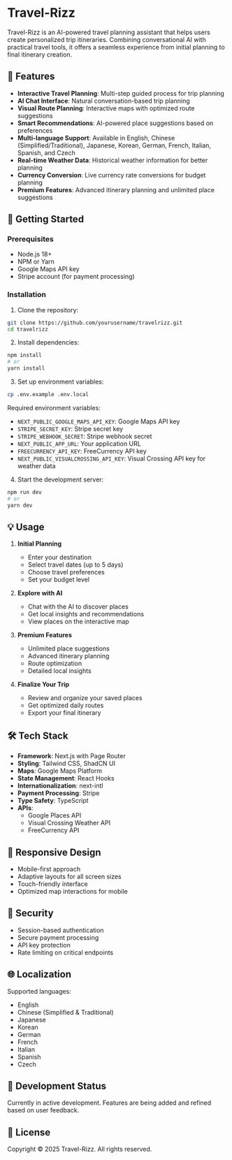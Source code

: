 # Travel-Rizz

Travel-Rizz is an AI-powered travel planning assistant that helps users create personalized trip itineraries. Combining conversational AI with practical travel tools, it offers a seamless experience from initial planning to final itinerary creation.

## 🌟 Features

- **Interactive Travel Planning**: Multi-step guided process for trip planning
- **AI Chat Interface**: Natural conversation-based trip planning
- **Visual Route Planning**: Interactive maps with optimized route suggestions
- **Smart Recommendations**: AI-powered place suggestions based on preferences
- **Multi-language Support**: Available in English, Chinese (Simplified/Traditional), Japanese, Korean, German, French, Italian, Spanish, and Czech
- **Real-time Weather Data**: Historical weather information for better planning
- **Currency Conversion**: Live currency rate conversions for budget planning
- **Premium Features**: Advanced itinerary planning and unlimited place suggestions

## 🚀 Getting Started

### Prerequisites

- Node.js 18+
- NPM or Yarn
- Google Maps API key
- Stripe account (for payment processing)

### Installation

1. Clone the repository:
```bash
git clone https://github.com/yourusername/travelrizz.git
cd travelrizz
```

2. Install dependencies:
```bash
npm install
# or
yarn install
```

3. Set up environment variables:
```bash
cp .env.example .env.local
```

Required environment variables:
- `NEXT_PUBLIC_GOOGLE_MAPS_API_KEY`: Google Maps API key
- `STRIPE_SECRET_KEY`: Stripe secret key
- `STRIPE_WEBHOOK_SECRET`: Stripe webhook secret
- `NEXT_PUBLIC_APP_URL`: Your application URL
- `FREECURRENCY_API_KEY`: FreeCurrency API key
- `NEXT_PUBLIC_VISUALCROSSING_API_KEY`: Visual Crossing API key for weather data

4. Start the development server:
```bash
npm run dev
# or
yarn dev
```

## 💡 Usage

1. **Initial Planning**
   - Enter your destination
   - Select travel dates (up to 5 days)
   - Choose travel preferences
   - Set your budget level

2. **Explore with AI**
   - Chat with the AI to discover places
   - Get local insights and recommendations
   - View places on the interactive map

3. **Premium Features**
   - Unlimited place suggestions
   - Advanced itinerary planning
   - Route optimization
   - Detailed local insights

4. **Finalize Your Trip**
   - Review and organize your saved places
   - Get optimized daily routes
   - Export your final itinerary

## 🛠 Tech Stack

- **Framework**: Next.js with Page Router
- **Styling**: Tailwind CSS, ShadCN UI
- **Maps**: Google Maps Platform
- **State Management**: React Hooks
- **Internationalization**: next-intl
- **Payment Processing**: Stripe
- **Type Safety**: TypeScript
- **APIs**:
  - Google Places API
  - Visual Crossing Weather API
  - FreeCurrency API

## 📱 Responsive Design

- Mobile-first approach
- Adaptive layouts for all screen sizes
- Touch-friendly interface
- Optimized map interactions for mobile

## 🔐 Security

- Session-based authentication
- Secure payment processing
- API key protection
- Rate limiting on critical endpoints

## 🌐 Localization

Supported languages:
- English
- Chinese (Simplified & Traditional)
- Japanese
- Korean
- German
- French
- Italian
- Spanish
- Czech

## 🚧 Development Status

Currently in active development. Features are being added and refined based on user feedback.

## 📄 License

Copyright © 2025 Travel-Rizz. All rights reserved.